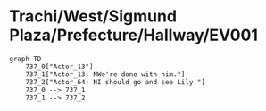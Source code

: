 # Trachi/West/Sigmund Plaza/Prefecture/Hallway/EV001


```mermaid
graph TD
    737_0["Actor_13"]
    737_1["Actor_13: NWe're done with him."]
    737_2["Actor_64: NI should go and see Lily."]
    737_0 --> 737_1
    737_1 --> 737_2
```